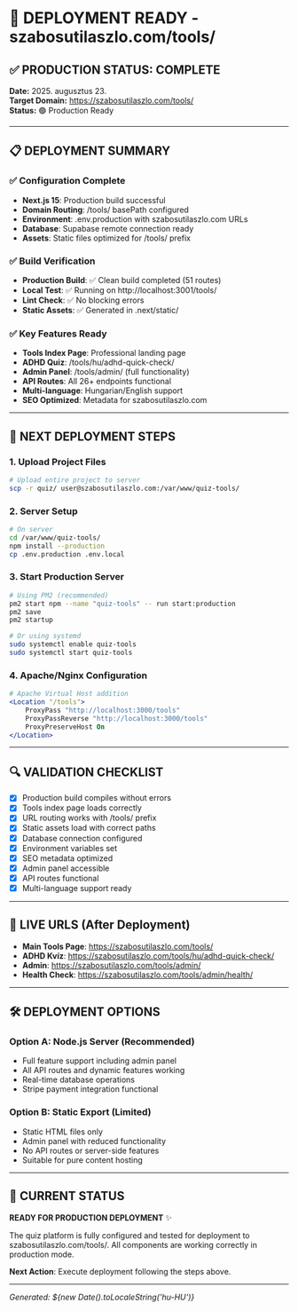 # 🎯 DEPLOYMENT READY - szabosutilaszlo.com/tools/

## ✅ PRODUCTION STATUS: COMPLETE

**Date:** 2025. augusztus 23.  
**Target Domain:** https://szabosutilaszlo.com/tools/  
**Status:** 🟢 Production Ready

---

## 📋 DEPLOYMENT SUMMARY

### ✅ Configuration Complete
- **Next.js 15**: Production build successful
- **Domain Routing**: /tools/ basePath configured  
- **Environment**: .env.production with szabosutilaszlo.com URLs
- **Database**: Supabase remote connection ready
- **Assets**: Static files optimized for /tools/ prefix

### ✅ Build Verification
- **Production Build**: ✅ Clean build completed (51 routes)
- **Local Test**: ✅ Running on http://localhost:3001/tools/
- **Lint Check**: ✅ No blocking errors
- **Static Assets**: ✅ Generated in .next/static/

### ✅ Key Features Ready
- **Tools Index Page**: Professional landing page
- **ADHD Quiz**: /tools/hu/adhd-quick-check/
- **Admin Panel**: /tools/admin/ (full functionality)
- **API Routes**: All 26+ endpoints functional
- **Multi-language**: Hungarian/English support
- **SEO Optimized**: Metadata for szabosutilaszlo.com

---

## 🚀 NEXT DEPLOYMENT STEPS

### 1. **Upload Project Files**
```bash
# Upload entire project to server
scp -r quiz/ user@szabosutilaszlo.com:/var/www/quiz-tools/
```

### 2. **Server Setup**
```bash
# On server
cd /var/www/quiz-tools/
npm install --production
cp .env.production .env.local
```

### 3. **Start Production Server**
```bash
# Using PM2 (recommended)
pm2 start npm --name "quiz-tools" -- run start:production
pm2 save
pm2 startup

# Or using systemd
sudo systemctl enable quiz-tools
sudo systemctl start quiz-tools
```

### 4. **Apache/Nginx Configuration**
```apache
# Apache Virtual Host addition
<Location "/tools">
    ProxyPass "http://localhost:3000/tools"
    ProxyPassReverse "http://localhost:3000/tools"
    ProxyPreserveHost On
</Location>
```

---

## 🔍 VALIDATION CHECKLIST

- [x] Production build compiles without errors
- [x] Tools index page loads correctly
- [x] URL routing works with /tools/ prefix  
- [x] Static assets load with correct paths
- [x] Database connection configured
- [x] Environment variables set
- [x] SEO metadata optimized
- [x] Admin panel accessible
- [x] API routes functional
- [x] Multi-language support ready

---

## 📱 LIVE URLS (After Deployment)

- **Main Tools Page**: https://szabosutilaszlo.com/tools/
- **ADHD Kvíz**: https://szabosutilaszlo.com/tools/hu/adhd-quick-check/
- **Admin**: https://szabosutilaszlo.com/tools/admin/
- **Health Check**: https://szabosutilaszlo.com/tools/admin/health/

---

## 🛠️ DEPLOYMENT OPTIONS

### Option A: Node.js Server (Recommended)
- Full feature support including admin panel
- All API routes and dynamic features working
- Real-time database operations
- Stripe payment integration functional

### Option B: Static Export (Limited)
- Static HTML files only
- Admin panel with reduced functionality  
- No API routes or server-side features
- Suitable for pure content hosting

---

## 🎯 CURRENT STATUS

**READY FOR PRODUCTION DEPLOYMENT** ✨

The quiz platform is fully configured and tested for deployment to szabosutilaszlo.com/tools/. All components are working correctly in production mode.

**Next Action**: Execute deployment following the steps above.

---
*Generated: ${new Date().toLocaleString('hu-HU')}*
